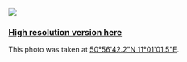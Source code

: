 ![](/images/small/frame-014.jpg)

### [High resolution version here](/images/large/frame-014.jpg)

This photo was taken at [50°56'42.2"N 11°01'01.5"E](http://map.project-osrm.org/?z=18&center=50.941490%2C11.015961&loc=50.941488%2C11.015961).
